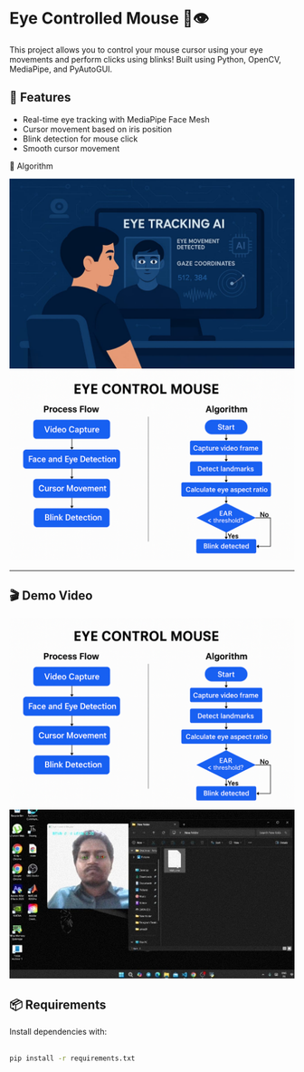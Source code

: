 # Eye Controlled Mouse 🎯👁️

This project allows you to control your mouse cursor using your eye movements and perform clicks using blinks! Built using Python, OpenCV, MediaPipe, and PyAutoGUI.

## 🔧 Features

- Real-time eye tracking with MediaPipe Face Mesh
- Cursor movement based on iris position
- Blink detection for mouse click
- Smooth cursor movement

📸 Algorithm

<p float="left">
  <img src="assets/Example.jpg" width="700" />
  
  <img src="assets/Algorithm.png" width="700" />
</p>


---

## 🎬 Demo Video

![Eye Tracking](assets/Algorithm.png)
[![Watch the video](assets/Example1.jpg)](assets/video.mp4)

## 📦 Requirements

Install dependencies with:

```bash

pip install -r requirements.txt

```
